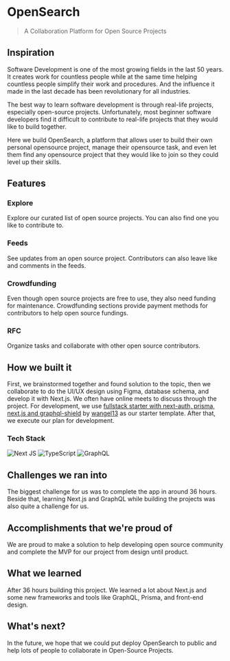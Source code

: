 # OpenSearch

> A Collaboration Platform for Open Source Projects


## Inspiration

Software Development is one of the most growing fields in the last 50 years. It creates work for countless people while at the same time helping countless people simplify their work and procedures. And the influence it made in the last decade has been revolutionary for all industries.

The best way to learn software development is through real-life projects, especially open-source projects. Unfortunately, most beginner software developers find it difficult to contribute to real-life projects that they would like to build together.

Here we build OpenSearch, a platform that allows user to build their own personal opensource project, manage their opensource task, and even let them find any opensource project that they would like to join so they could level up their skills.

## Features

### Explore
Explore our curated list of open source projects. You can also find one you like to contribute to.

### Feeds
See updates from an open source project. Contributors can also leave like and comments in the feeds.

### Crowdfunding
Even though open source projects are free to use, they also need funding for maintenance. Crowdfunding sections provide payment methods for contributors to help open source fundings.

### RFC
Organize tasks and collaborate with other open source contributors.

## How we built it
First, we brainstormed together and found solution to the topic, then we collaborate to do the UI/UX design using Figma, database schema, and develop it with Next.js. We often have online meets to discuss through the project. For development, we use  [fullstack starter with next-auth, prisma, next.js and graphql-shield](https://github.com/wangel13/prisma-next-auth-graphql-starter) by [wangel13](https://github.com/wangel13) as our starter template. After that, we execute our plan for development.

### Tech Stack
![Next JS](https://img.shields.io/badge/Next-black?style=flat-square&logo=next.js&logoColor=white)
![TypeScript](https://img.shields.io/badge/typescript-%23007ACC.svg?style=flat-square&logo=typescript&logoColor=white)
![GraphQL](https://img.shields.io/badge/GraphQL-311C87?&style=flat-square&logo=GraphQL&logoColor=white)

## Challenges we ran into
The biggest challenge for us was to complete the app in around 36 hours. Beside that, learning Next.js and GraphQL while building the projects was also quite a challenge for us.

## Accomplishments that we're proud of
We are proud to make a solution to help developing open source community and complete the MVP for our project from design until product.

## What we learned
After 36 hours building this project. We  learned a lot about Next.js and some new frameworks and tools like GraphQL, Prisma, and front-end design.

## What's next?
In the future, we hope that we could put deploy OpenSearch to public and help lots of people to collaborate in Open-Source Projects.